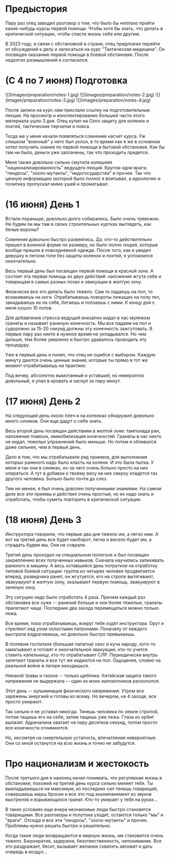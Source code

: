 # Предыстория

Пару раз отец заводил разговор о том, что было бы неплохо пройти какие-нибудь курсы первой помощи.
Чтобы хотя бы знать, что делать в критической ситуации, чтобы спасти жизнь себе или другим.

В 2023 году, в связи с обстановкой в стране, отец предложил перейти от обсуждений к делу и записаться на курс "Тактическая медицина".
Он посвящен оказанию первой помощи в боевой обстановке.
После недолгих размышлений я согласился.

# (С 4 по 7 июня) Подготовка

<gallery>
    ![](images/preparation/notes-1.jpg)
    ![](images/preparation/notes-2.jpg)
    ![](images/preparation/notes-3.jpg)
    ![](images/preparation/notes-4.jpg)
</gallery>

После записи на курс нам прислали ссылку на подготовительные лекции.
На просмотр и конспектирование большей части этого материала ушло 3 дня.
Отец купил на Ozon защиту для коленок и локтей, тактические перчатки и пояса.

Тогда же у меня начали появляться сомнения насчет курса.
Уж слишком "военный" у него был уклон, в то время как я же в основном хотел получить знания по первой помощи в бытовой обстановке.
Как бы там ни было, деньги уже заплачены, так что проходить придется.

Меня также довольно сильно смутила излишняя "национализированность" ведущего лекций.
Кругом одни враги, "пендосы", "хохло-мутанты", "недогосударства" и прочее.
Так что ценную информацию (которой было полно) я впитывал, а идеологию и политику пропускал мимо ушей и проматывал.

# (16 июня) День 1

Встали пораньше, довольно долго собирались.
Было очень тревожно.
Не будем ли мы там в своих строительных куртках выглядеть, как белые вороны?

Сомнения довольно быстро развеялись.
Да, кто-то действительно пришел в военной форме по размеру, но было полно людей, которые вообще пришли в повседневной одежде.
После того, как я увидел девушку в легком топе без защиты коленок и локтей, я успокоился окончательно.

Весь первый день был посвящен первой помощи в красной зоне.
А состоит эта первая помощь из двух действий: наложения жгута себе и товарищам в самых разных позах и эвакуации в желтую зону.

Физически все это делать было тяжело.
Сам то падаешь на пол, то вскакиваешь на ноги.
Отрабатываешь повороты лежащих на полу тел, закидываешь их на себя, бегаешь и ползаешь с ними.
К концу дня с меня сошло 10 потов.

Для добавления стресса ведущий внезапно кидал в нас муляжом гранаты и называет раненую конечность.
Мы все падаем на пол и судорожно за 15-20 секунд должны эту конечность зажгутовать.
В первые пару раз никто в нужное время не укладывался.
Но чем дальше, тем более уверенно и быстро удавалось проводить эту процедуру.

Уже в первый день я понял, что отец не ошибся с выбором.
Каждую минуту даются очень ценные знания, которые ты прямо в тот же момент отрабатываешь на практике.

Под вечер, абсолютно вымотанный и уставший, но невероятно довольный, я упал в кровать и заснул за пару минут.

# (17 июня) День 2

На следующий день около плеч и на коленках обнаружил довольно много синяков.
Они еще дадут о себе знать.

Весь второй день посвящен действиям в желтой зоне: тампонада ран, наложение повязок, иммобилизация конечностей.
Гранаты в нас никто не кидал, тяжелых упражнений было меньше.
Но потом я обливался даже сильнее, чем в первый день.

Дело в том, что мы отрабатывали ряд приемов, для выполнения которых раненого надо было класть на колени.
И это была пытка.
У меня и так они в синяках, из-за чего очень больно просто на них опираться.
А тут в добавок к твоему весу на них сверху кладется таз другого человека.
Больно было почти до слез.

Тем не менее, я был очень доволен полученными знаниями.
На самом деле все эти приемы и действия очень простые, но их надо знать и отработать, чтобы суметь повторить в критической ситуации.

# (18 июня) День 3

Инструктора говорили, что первые два дня тяжело им, а легко нам.
А вот на третий день все будет наоборот, легко и весело будет им, а страдать будем мы.
Они не соврали.

Третий день проходил на специальном полигоне и был посвящен закреплению всех полученных навыков.
Сначала научились запихивать раненого в машину.
А весь оставшийся день потратили на отработку типовой боевой ситуации: группа из четырех человек продвигается вперед, разведчика ранят, он жгутуется, его на стропе вытягивают, эвакуируют в желтую зону, оказывают первую помощь, эвакуируют в зеленую зону.

Эту ситуцию надо было отработать 4 раза.
Причем каждый раз обстановка все хуже -- ранений больше и они более тяжелые, гранаты прилетают чаще.
Последние два захода перемещаться можно только лежа.

Все время, пока отрабатываешь, вокруг тебя ходят инструктора.
Орут и стреляют над ухом холостыми патронами.
Поначалу от каждого выстрела вздрагиваешь, но довольно быстро привыкаешь.

В полевом госпитале (большая палатка) хаос и куча народу, кого-то заматывают и готовят к окончательной эвакуации, кто-то учится ставить капельницу, кто-то отрабатывает СЛР.
Периодически внутрь залетают гранаты и все тут же кидаются на пол.
Ощущения, словно на реальной войне в лагере находишься.

Никакой травы и газона -- только щебенка.
Китайская защита такого напряжения не выдержала -- один из моих налокотников раскололся.

Этот день -- кульминация физического напряжения.
Утром все заряжены энергией и готовы ко всему.
Но вечером, на 4 заходе, все просто умирают.

Так сильно я не уставал никогда.
Тянешь человека по земле стропой, потом тащишь его на себе, затем тащишь уже лежа.
Глаза из орбит вылазят.
Адреналина хватает на пару десятков секунд, потом просто все конечности отнимаются.

Но, несомтря на смертельную усталость, впечатления невероятные.
Они со мной останутся на всю жизнь и точно не забудутся.

# Про национализм и жестокость

После третьего дня я наконец начал понимать, что регулярная жизнь в обстановке, похожей на третий день курса сильно меняет тебя.
Ты выкладываешься на максимум, из последних сил тянешь товарищей, совершаешь марш броски и все это под аккомпанемент из звуков выстрелов и взрывающихся гранат.
Кто-то умирает у тебя на руках...

В таких условиях еще вчера незнакомые люди быстро становятся товарищами.
Все разговоры и полутона уходят, остаются только "мы" и "враги".
Отсюда и все эти "пендосы", "хохло-мутанты" и прочее.
Проблемы нужно решать быстро и решительно.

Когда такие люди возвращаются в мирную жизнь, им становится очень тяжело.
Бюрократия, задержки, безотвественность, непонимание.
Все это раздражает, бесит, вызывает желание схватить автомат и дать очередь в воздух...